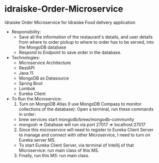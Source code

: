 # idraiske-Order-Microservice
Idraiske Order Microservice for Idraiske Food delivery application
- Responsibility:
  - Save all the information of the restaurant's details, and user details from where to order pickup to where to order has to be served, into the MongoDB database
  - Respond to Endpoint to save order in the database.
- Technologies: 
  - Microservice Architecture
  - RestAPI
  - Java 11
  - MongoDB as Datasource 
  - Spring Boot
  - Lombok
  - Eureka Client
- To Run the Microservice:
  1. Turn on MongoDB Atlas (I use MongoDB Compass to monitor collections of the database): Open a terminal, run these commands in order:
    - brew services start mongodb/brew/mongodb-community
    - mongosh
  => Database will run via port 27017 => localhost:27017
  2. Since this microservice will need to register to Eureka Client Server to manage and connect with other Microservice, I need to turn on Eureka server MS.
    - To start Eureka Client Server, via terminal of Intellij of that Microservice: run main class of this MS.
  3. Finally, run this MS: run main class. 
